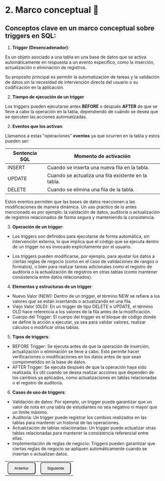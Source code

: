 # 2. Marco conceptual 📝

## Conceptos clave en un marco conceptual sobre triggers en SQL:
1. **Trigger (Desencadenador)**:

Es un objeto asociado a una tabla en una base de datos que se activa automáticamente en respuesta a un evento específico, como la inserción, actualización o eliminación de registros.

Su propósito principal es permitir la automatización de tareas y la validación de datos sin la necesidad de intervención directa del usuario o su codificación en la aplicación.

2. **Tiempo de ejecución de un trigger**

Los triggers pueden ejecutarse antes **BEFORE** o después **AFTER** de que se lleve a cabo la operación en la tabla, dependiendo de cuándo se desea que se ejecuten las acciones automatizadas.

2. **Eventos que los activan**:

Llamamos a estas "operaciones" **eventos** ya que ocurren en la tabla y estos pueden ser:

|Sentencia SQL|Momento de activación|
|---|---|
|INSERT|Cuando se inserta una nueva fila en la tabla.|
|UPDATE|Cuando se actualiza una fila existente en la tabla.|
|DELETE|Cuando se elimina una fila de la tabla.|


Estos eventos permiten que las bases de datos reaccionen a las modificaciones de manera dinámica. Un uso práctico de lo antes mencionado es por ejemplo: la validación de datos, auditoría o actualización de registros relacionados de forma segura y manteniendo la consistencia.

3. **Operación de un trigger**:

- Los triggers son definidos para ejecutarse de forma automática, sin intervención externa, lo que implica que el código que se ejecuta dentro de un trigger no es invocado explícitamente por el usuario.

- Los triggers pueden modificarse, por ejemplo, para ajustar los datos a ciertas reglas de negocio (como en el caso de validaciones de rangos o formatos), o bien para realizar tareas adicionales como el registro de auditoría o la actualización de registros en otras tablas (como mantener consistencia entre datos relacionados).

4. **Elementos y estructuras de un trigger**:

- Nuevo Valor (NEW): Dentro de un trigger, el término NEW se refiere a los valores que se están insertando o actualizando en una fila.
- Viejo Valor (OLD): En un trigger de tipo DELETE o UPDATE, el término OLD hace referencia a los valores de la fila antes de la modificación.
- Cuerpo del Trigger: El cuerpo del trigger es el bloque de código donde se define la acción a ejecutar, ya sea para validar valores, realizar cálculos o modificar otras tablas.

5. **Tipos de triggers**:

- BEFORE Trigger: Se ejecuta antes de que la operación de inserción, actualización o eliminación se lleve a cabo. Esto permite hacer verificaciones o modificaciones en los datos antes de que sean comprometidos en la base de datos.
- AFTER Trigger: Se ejecuta después de que la operación haya sido realizada. Es útil cuando se desea realizar acciones que dependen de los cambios ya aplicados, como actualizaciones en tablas relacionadas o el registro de auditoría.

6. **Casos de uso de triggers**:

- Validación de datos: Por ejemplo, un trigger puede garantizar que un valor de nota en una tabla de estudiantes no sea negativo ni mayor que un límite máximo.
- Auditoría: Un trigger puede registrar los cambios realizados en las tablas para mantener un historial de las operaciones.
- Actualización de tablas relacionadas: Un trigger puede actualizar otras tablas relacionadas para mantener la consistencia referencial entre ellas.
- Implementación de reglas de negocio: Triggers pueden garantizar que ciertas reglas de negocio se apliquen automáticamente cuando se insertan o actualizan datos.

<table>
  <tr>
    <td><a href="Cap1.md"><button style="border-radius: 7px; padding: 10px 20px;">Anterior</button></a></td>
    <td><a href="Cap3.md"><button style="border-radius: 7px; padding: 10px 20px;">Siguiente</button></a></td>
  </tr>
</table>
